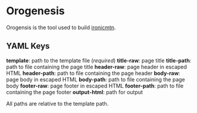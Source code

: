 # Orogenesis

Orogensis is the tool used to build [ironicmtn](http://www.ironicmtn.com).

## YAML Keys

**template**: path to the template file (*required*)
**title-raw**: page title
**title-path**: path to file containing the page title
**header-raw**: page header in escaped HTML
**header-path**: path to file containing the page header
**body-raw**: page body in escaped HTML
**body-path**: path to file containing the page body
**footer-raw**: page footer in escaped HTML
**footer-path**: path to file containing the page footer
**output-html**: path for output

All paths are relative to the template path.

